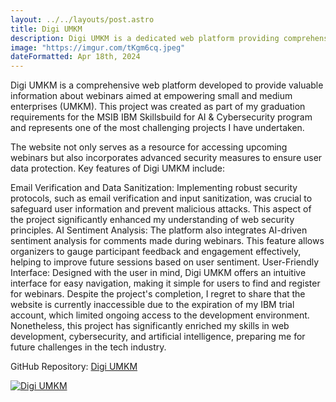 ```yaml
---
layout: ../../layouts/post.astro
title: Digi UMKM
description: Digi UMKM is a dedicated web platform providing comprehensive information about webinars aimed at empowering small and medium enterprises (UMKM).
image: "https://imgur.com/tKgm6cq.jpeg"
dateFormatted: Apr 18th, 2024
---
```


Digi UMKM is a comprehensive web platform developed to provide valuable information about webinars aimed at empowering small and medium enterprises (UMKM). This project was created as part of my graduation requirements for the MSIB IBM Skillsbuild for AI & Cybersecurity program and represents one of the most challenging projects I have undertaken.

The website not only serves as a resource for accessing upcoming webinars but also incorporates advanced security measures to ensure user data protection. Key features of Digi UMKM include:

Email Verification and Data Sanitization: Implementing robust security protocols, such as email verification and input sanitization, was crucial to safeguard user information and prevent malicious attacks. This aspect of the project significantly enhanced my understanding of web security principles.
AI Sentiment Analysis: The platform also integrates AI-driven sentiment analysis for comments made during webinars. This feature allows organizers to gauge participant feedback and engagement effectively, helping to improve future sessions based on user sentiment.
User-Friendly Interface: Designed with the user in mind, Digi UMKM offers an intuitive interface for easy navigation, making it simple for users to find and register for webinars.
Despite the project's completion, I regret to share that the website is currently inaccessible due to the expiration of my IBM trial account, which limited ongoing access to the development environment. Nonetheless, this project has significantly enriched my skills in web development, cybersecurity, and artificial intelligence, preparing me for future challenges in the tech industry.

GitHub Repository: [Digi UMKM](https://github.com/orgs/Grup-42/repositories)

[![Digi UMKM](https://imgur.com/tKgm6cq.jpeg)](https://github.com/orgs/Grup-42/repositories)
